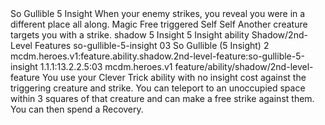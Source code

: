 <ability>
  <name>So Gullible</name>
  <cost>5 Insight</cost>
  <flavor>When your enemy strikes, you reveal you were in a different place all along.</flavor>
  <keywords>
    <keyword>Magic</keyword>
  </keywords>
  <type>Free triggered</type>
  <distance>Self</distance>
  <target>Self</target>
  <trigger>Another creature targets you with a strike.</trigger>
  <metadata>
    <class>shadow</class>
    <cost>5 Insight</cost>
    <cost_amount>5</cost_amount>
    <cost_resource>Insight</cost_resource>
    <feature_type>ability</feature_type>
    <file_dpath>Shadow/2nd-Level Features</file_dpath>
    <item_id>so-gullible-5-insight</item_id>
    <item_index>03</item_index>
    <item_name>So Gullible (5 Insight)</item_name>
    <level>2</level>
    <scc>mcdm.heroes.v1:feature.ability.shadow.2nd-level-feature:so-gullible-5-insight</scc>
    <scdc>1.1.1:13.2.2.5:03</scdc>
    <source>mcdm.heroes.v1</source>
    <type>feature/ability/shadow/2nd-level-feature</type>
  </metadata>
  <effects>
    <effect type="mundane">You use your Clever Trick ability with no insight cost against the triggering creature and strike. You can teleport to an unoccupied space within 3 squares of that creature and can make a free strike against them. You can then spend a Recovery.</effect>
  </effects>
</ability>
